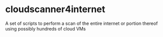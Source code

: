# cloudscanner4internet
A set of scripts to perform a scan of the entire internet or portion thereof using possibly hundreds of cloud VMs
